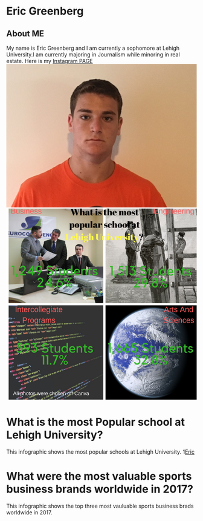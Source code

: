 # Eric Greenberg
## About ME
My name is Eric Greenberg and I am currently a sophomore at Lehigh University.I am currently majoring in Journalism while minoring in real estate.
Here is my [Instagram PAGE](https://www.instagram.com/egreenberg22/?hl=en)
![Personal Photo](https://github.com/erg220/erg220.github.io/blob/master/IMG_1319-2.JPG?raw=true)
![Eric](https://github.com/erg220/erg220.github.io/blob/master/What%20is%20the%20most%20popular%20school%20at%20Lehigh%20University.png?raw=true)
# What is the most Popular school at Lehigh University?
This infographic shows the most popular schools at Lehigh University.
1[Eric](https://github.com/erg220/erg220.github.io/blob/master/Top%20Sports%20Industry.png)
# What were the most valuable sports business brands worldwide in 2017?
This infographic shows the top three most vauluable sports business brads worldwide in 2017.
